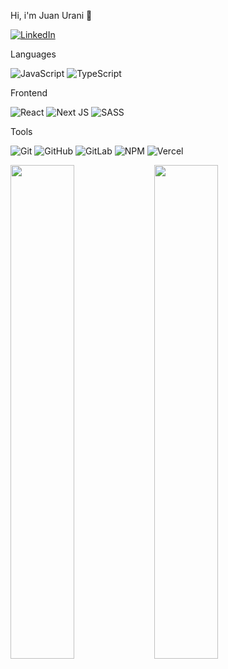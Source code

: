 Hi, i'm Juan Urani 👋<br>

<a href="https://www.linkedin.com/in/juanurani/"><img src="https://img.shields.io/badge/linkedin-%230077B5.svg?style=for-the-badge&logo=linkedin&logoColor=white" alt="LinkedIn"></a>

Languages<br>

![JavaScript](https://img.shields.io/badge/javascript-%23323330.svg?style=for-the-badge&logo=javascript&logoColor=%23F7DF1E)
![TypeScript](https://img.shields.io/badge/typescript-%23007ACC.svg?style=for-the-badge&logo=typescript&logoColor=white)

Frontend<br>

![React](https://img.shields.io/badge/react-%2320232a.svg?style=for-the-badge&logo=react&logoColor=%2361DAFB)
![Next JS](https://img.shields.io/badge/Next-black?style=for-the-badge&logo=next.js&logoColor=white)
![SASS](https://img.shields.io/badge/SASS-hotpink.svg?style=for-the-badge&logo=SASS&logoColor=white)

Tools<br>

![Git](https://img.shields.io/badge/git-%23F05033.svg?style=for-the-badge&logo=git&logoColor=white)
![GitHub](https://img.shields.io/badge/github-%23121011.svg?style=for-the-badge&logo=github&logoColor=white)
![GitLab](https://img.shields.io/badge/gitlab-%23181717.svg?style=for-the-badge&logo=gitlab&logoColor=white)
![NPM](https://img.shields.io/badge/NPM-%23000000.svg?style=for-the-badge&logo=npm&logoColor=white)
![Vercel](https://img.shields.io/badge/vercel-%23000000.svg?style=for-the-badge&logo=vercel&logoColor=white)

<img align="left" width="45%" src="https://github-readme-stats.vercel.app/api?username=juanuranidev&&show_icons=true&theme=dark&text_color=ffffff">
<img align="left" width="45%" src="https://github-readme-stats.vercel.app/api/top-langs/?username=juanuranidev&layout=compact&theme=dark&text_color=ffffff">

